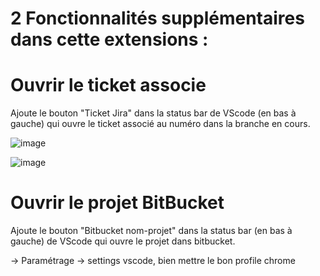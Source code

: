 # 2 Fonctionnalités supplémentaires dans cette extensions :
# Ouvrir le ticket associe

Ajoute le bouton "Ticket Jira" dans la status bar de VScode (en bas à gauche) qui ouvre le ticket associé 
au numéro dans la branche en cours.

![image](https://github.com/nikoazax2/ticket_associe/assets/60927980/bb02eeb3-e90a-4d23-851e-ac258fa36bfb)


![image](https://github.com/nikoazax2/ticket_associe/assets/60927980/9e9d59d1-9271-4904-a5d4-40b67d3b74a8)

# Ouvrir le projet BitBucket

Ajoute le bouton "Bitbucket nom-projet" dans la status bar (en bas à gauche) de VScode qui ouvre le projet dans bitbucket.


-> Paramétrage -> settings vscode, bien mettre le bon profile chrome